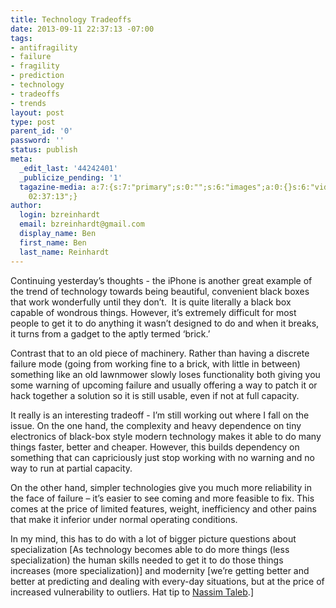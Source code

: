 ```yaml
---
title: Technology Tradeoffs
date: 2013-09-11 22:37:13 -07:00
tags:
- antifragility
- failure
- fragility
- prediction
- technology
- tradeoffs
- trends
layout: post
type: post
parent_id: '0'
password: ''
status: publish
meta:
  _edit_last: '44242401'
  _publicize_pending: '1'
  tagazine-media: a:7:{s:7:"primary";s:0:"";s:6:"images";a:0:{}s:6:"videos";a:0:{}s:11:"image_count";i:0;s:6:"author";s:8:"44242401";s:7:"blog_id";s:8:"46163602";s:9:"mod_stamp";s:19:"2013-09-12
    02:37:13";}
author:
  login: bzreinhardt
  email: bzreinhardt@gmail.com
  display_name: Ben
  first_name: Ben
  last_name: Reinhardt
---
```


<p>Continuing yesterday’s thoughts - the iPhone is another great example of the trend of technology towards being beautiful, convenient black boxes that work wonderfully until they don’t.  It is quite literally a black box capable of wondrous things. However, it’s extremely difficult for most people to get it to do anything it wasn’t designed to do and when it breaks, it turns from a gadget to the aptly termed ‘brick.’</p>
<p>Contrast that to an old piece of machinery. Rather than having a discrete failure mode (going from working fine to a brick, with little in between) something like an old lawnmower slowly loses functionality both giving you some warning of upcoming failure and usually offering a way to patch it or hack together a solution so it is still usable, even if not at full capacity.</p>
<p>It really is an interesting tradeoff - I’m still working out where I fall on the issue. On the one hand, the complexity and heavy dependence on tiny electronics of black-box style modern technology makes it able to do many things faster, better and cheaper. However, this builds dependency on something that can capriciously just stop working with no warning and no way to run at partial capacity.</p>
<p>On the other hand, simpler technologies give you much more reliability in the face of failure – it’s easier to see coming and more feasible to fix. This comes at the price of limited features, weight, inefficiency and other pains that make it inferior under normal operating conditions.</p>
<p>In my mind, this has to do with a lot of bigger picture questions about specialization [As technology becomes able to do more things (less specialization) the human skills needed to get it to do those things increases (more specialization)] and modernity [we’re getting better and better at predicting and dealing with every-day situations, but at the price of increased vulnerability to outliers. Hat tip to <a href="http://www.econtalk.org/archives/_featuring/nassim_taleb/" target="_blank">Nassim Taleb</a>.]</p>
<p>&nbsp;</p>
<p>&nbsp;</p>
